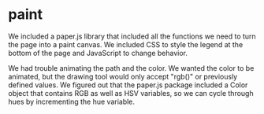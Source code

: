 # paint
We included a paper.js library that included all the functions we need to turn the page into a paint canvas. We included CSS to style the legend at the bottom of the page and JavaScript to change behavior.

We had trouble animating the path and the color. We wanted the color to be animated, but the drawing tool would only accept "rgb()" or previously defined values. We figured out that the paper.js package included a Color object that contains RGB as well as HSV variables, so we can cycle through hues by incrementing the hue variable.
